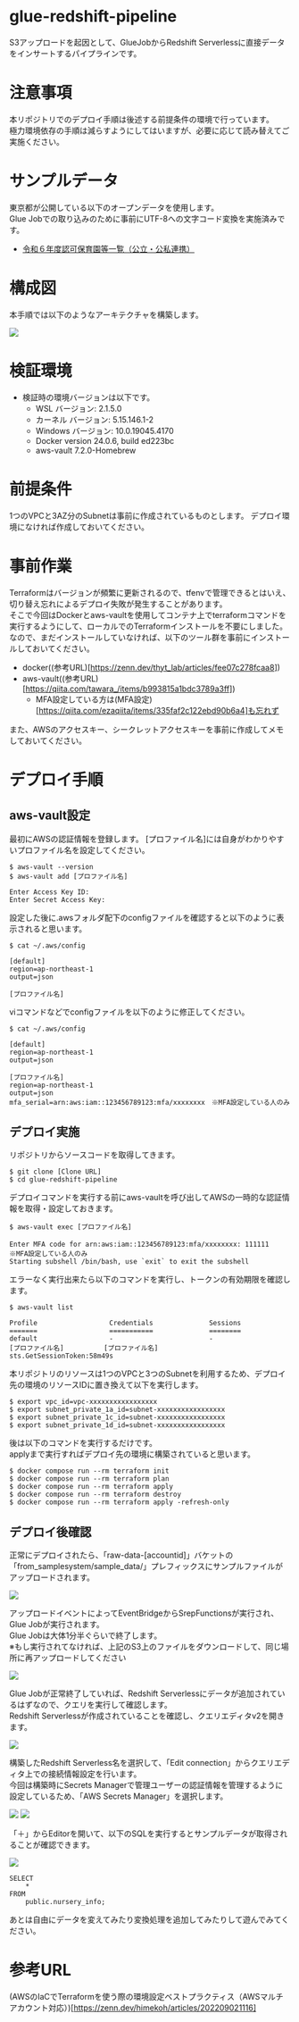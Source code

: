 # glue-redshift-pipeline
S3アップロードを起因として、GlueJobからRedshift Serverlessに直接データをインサートするパイプラインです。


# 注意事項
本リポジトリでのデプロイ手順は後述する前提条件の環境で行っています。<br>
極力環境依存の手順は減らすようにしてはいますが、必要に応じて読み替えてご実施ください。


# サンプルデータ
東京都が公開している以下のオープンデータを使用します。<br>
Glue Jobでの取り込みのために事前にUTF-8への文字コード変換を実施済みです。

- [令和６年度認可保育園等一覧（公立・公私連携）](https://catalog.data.metro.tokyo.lg.jp/dataset/t132047d0000000013/resource/1d98fdef-39ac-4e64-a96f-51b63c9907a0)


# 構成図
本手順では以下のようなアーキテクチャを構築します。

![](img/glue-redshift-pipeline.png)


# 検証環境
- 検証時の環境バージョンは以下です。
  - WSL バージョン: 2.1.5.0
  - カーネル バージョン: 5.15.146.1-2
  - Windows バージョン: 10.0.19045.4170
  - Docker version 24.0.6, build ed223bc
  - aws-vault 7.2.0-Homebrew

# 前提条件
1つのVPCと3AZ分のSubnetは事前に作成されているものとします。
デプロイ環境になければ作成しておいてください。

# 事前作業
Terraformはバージョンが頻繁に更新されるので、tfenvで管理できるとはいえ、切り替え忘れによるデプロイ失敗が発生することがあります。<br>
そこで今回はDockerとaws-vaultを使用してコンテナ上でterraformコマンドを実行するようにして、ローカルでのTerraformインストールを不要にしました。<br>
なので、まだインストールしていなければ、以下のツール群を事前にインストールしておいてください。<br>
- docker((参考URL)[https://zenn.dev/thyt_lab/articles/fee07c278fcaa8])
- aws-vault((参考URL)[https://qiita.com/tawara_/items/b993815a1bdc3789a3ff])
  - MFA設定している方は(MFA設定)[https://qiita.com/ezaqiita/items/335faf2c122ebd90b6a4]も忘れず

また、AWSのアクセスキー、シークレットアクセスキーを事前に作成してメモしておいてください。


# デプロイ手順
## aws-vault設定
最初にAWSの認証情報を登録します。
[プロファイル名]には自身がわかりやすいプロファイル名を設定してください。

```
$ aws-vault --version
$ aws-vault add [プロファイル名]

Enter Access Key ID: 
Enter Secret Access Key:
```

設定した後に.awsフォルダ配下のconfigファイルを確認すると以下のように表示されると思います。

```
$ cat ~/.aws/config

[default]
region=ap-northeast-1
output=json

[プロファイル名]
```

viコマンドなどでconfigファイルを以下のように修正してください。

```
$ cat ~/.aws/config

[default]
region=ap-northeast-1
output=json

[プロファイル名]
region=ap-northeast-1
output=json
mfa_serial=arn:aws:iam::123456789123:mfa/xxxxxxxx　※MFA設定している人のみ
```

## デプロイ実施
リポジトリからソースコードを取得してきます。

```
$ git clone [Clone URL]
$ cd glue-redshift-pipeline
```

デプロイコマンドを実行する前にaws-vaultを呼び出してAWSの一時的な認証情報を取得・設定しておきます。

```
$ aws-vault exec [プロファイル名]

Enter MFA code for arn:aws:iam::123456789123:mfa/xxxxxxxx: 111111　※MFA設定している人のみ
Starting subshell /bin/bash, use `exit` to exit the subshell
```

エラーなく実行出来たら以下のコマンドを実行し、トークンの有効期限を確認します。

```
$ aws-vault list

Profile                  Credentials              Sessions
=======                  ===========              ========
default                  -                        -
[プロファイル名]          [プロファイル名]         sts.GetSessionToken:58m49s
```

本リポジトリのリソースは1つのVPCと3つのSubnetを利用するため、デプロイ先の環境のリソースIDに置き換えて以下を実行します。

```
$ export vpc_id=vpc-xxxxxxxxxxxxxxxxx
$ export subnet_private_1a_id=subnet-xxxxxxxxxxxxxxxxx
$ export subnet_private_1c_id=subnet-xxxxxxxxxxxxxxxxx
$ export subnet_private_1d_id=subnet-xxxxxxxxxxxxxxxxx
```

後は以下のコマンドを実行するだけです。<br>
applyまで実行すればデプロイ先の環境に構築されていると思います。

```
$ docker compose run --rm terraform init
$ docker compose run --rm terraform plan
$ docker compose run --rm terraform apply
$ docker compose run --rm terraform destroy
$ docker compose run --rm terraform apply -refresh-only
```

## デプロイ後確認
正常にデプロイされたら、「raw-data-[accountid]」バケットの「from_samplesystem/sample_data/」プレフィックスにサンプルファイルがアップロードされます。

![](img/s3_file.png)

アップロードイベントによってEventBridgeからSrepFunctionsが実行され、Glue Jobが実行されます。<br>
Glue Jobは大体1分半ぐらいで終了します。<br>
※もし実行されてなければ、上記のS3上のファイルをダウンロードして、同じ場所に再アップロードしてください

![](img/glue_job_result.png)

Glue Jobが正常終了していれば、Redshift Serverlessにデータが追加されているはずなので、クエリを実行して確認します。<br>
Redshift Serverlessが作成されていることを確認し、クエリエディタv2を開きます。

![](img/redshift_serverless.png)

構築したRedshift Serverless名を選択して、「Edit connection」からクエリエディタ上での接続情報設定を行います。<br>
今回は構築時にSecrets Managerで管理ユーザーの認証情報を管理するように設定しているため、「AWS Secrets Manager」を選択します。

![](img/redshift_query_editorv2.png)
![](img/redshift_query_editorv2_secretsmanager.png)

「＋」からEditorを開いて、以下のSQLを実行するとサンプルデータが取得されることが確認できます。

![](img/redshift_serverless_query.png)

```
SELECT
    *
FROM
    public.nursery_info;
```

あとは自由にデータを変えてみたり変換処理を追加してみたりして遊んでみてください。

# 参考URL
(AWSのIaCでTerraformを使う際の環境設定ベストプラクティス（AWSマルチアカウント対応）)[https://zenn.dev/himekoh/articles/202209021116]
